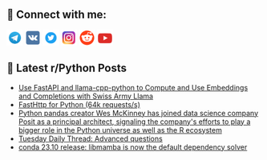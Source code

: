 ## 🔎 Connect with me:
[<img src="https://github.com/bullbesh/bullbesh/blob/main/images/Telegram.png" width="32" height="32" />](https://t.me/bullbesh)
[<img src="https://github.com/bullbesh/bullbesh/blob/main/images/VK.png" width="32" height="32" />](https://vk.com/bullbesh)
[<img src="https://github.com/bullbesh/bullbesh/blob/main/images/Twitter.png" width="32" height="32" />](https://twitter.com/bullbesh1)
[<img src="https://github.com/bullbesh/bullbesh/blob/main/images/Instagram.png" width="32" height="32" />](https://www.instagram.com/bullbesh)
[<img src="https://github.com/bullbesh/bullbesh/blob/main/images/Reddit.png" width="32" height="32" />](https://www.reddit.com/user/bullbesh)
[<img src="https://github.com/bullbesh/bullbesh/blob/main/images/YouTube.png" width="32" height="32" />](https://www.youtube.com/channel/UCtfjRs6uzgq5mfm8S06WTcg)

## 📕 Latest r/Python Posts
<!-- BLOG-POST-LIST:START -->
- [Use FastAPI and llama-cpp-python to Compute and Use Embeddings and Completions with Swiss Army Llama](https://www.reddit.com/r/Python/comments/17pje4k/use_fastapi_and_llamacpppython_to_compute_and_use/)
- [FastHttp for Python &lpar;64k requests/s&rpar;](https://www.reddit.com/r/Python/comments/17phrf8/fasthttp_for_python_64k_requestss/)
- [Python pandas creator Wes McKinney has joined data science company Posit as a principal architect, signaling the company&#39;s efforts to play a bigger role in the Python universe as well as the R ecosystem](https://www.reddit.com/r/Python/comments/17phbd9/python_pandas_creator_wes_mckinney_has_joined/)
- [Tuesday Daily Thread: Advanced questions](https://www.reddit.com/r/Python/comments/17ph41k/tuesday_daily_thread_advanced_questions/)
- [conda 23.10 release: libmamba is now the default dependency solver](https://www.reddit.com/r/Python/comments/17pg1xh/conda_2310_release_libmamba_is_now_the_default/)
<!-- BLOG-POST-LIST:END -->
